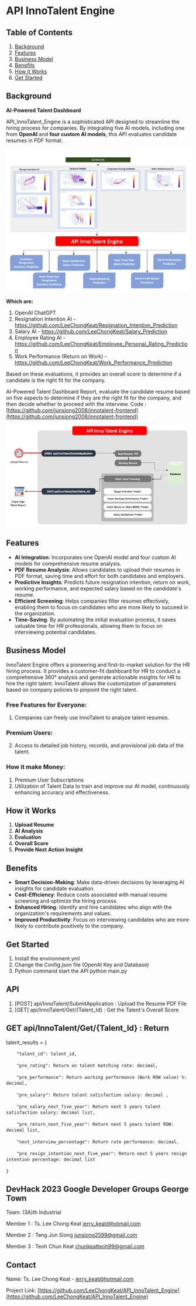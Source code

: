 # API InnoTalent Engine

## Table of Contents
1. [Background](#background)
2. [Features](#features)
3. [Business Model](#business-model)
4. [Benefits](#benefits)
5. [How it Works](#how-it-works)
6. [Get Started](#get-started)


## Background
**AI-Powered Talent Dashboard**

API_InnoTalent_Engine is a sophisticated API designed to streamline the hiring process for companies. By integrating five AI models, including one from **OpenAI** and **four custom AI models**, this API evaluates candidate resumes in PDF format. 

![Features](https://github.com/LeeChongKeat/API_InnoTalent_Engine/blob/main/ReadMeImg/features.png)

__Which are:__
1. OpenAI ChatGPT 
2. Resignation Intention AI - https://github.com/LeeChongKeat/Resignation_Intention_Prediction
3. Salary AI - https://github.com/LeeChongKeat/Salary_Prediction
4. Employee Rating AI - https://github.com/LeeChongKeat/Employee_Personal_Rating_Prediction
5. Work Performance (Return on Work) - https://github.com/LeeChongKeat/Work_Performance_Prediction

Based on these evaluations, it provides an overall score to determine if a candidate is the right fit for the company.

AI-Powered Talent Dashboard Report, evaluate the candidate resume based on five aspects to determine if they are the right fit for the company, and then decide whether to proceed with the interview. Code : [https://github.com/junsiong2008/innotalent-frontend](https://github.com/junsiong2008/innotalent-frontend)


![Flow](https://github.com/LeeChongKeat/API_InnoTalent_Engine/blob/main/ReadMeImg/api-flow.png)

## Features
- **AI Integration**: Incorporates one OpenAI model and four custom AI models for comprehensive resume analysis.
- **PDF Resume Analysis**: Allows candidates to upload their resumes in PDF format, saving time and effort for both candidates and employers.
- **Predictive Insights**: Predicts future resignation intention, return on work, working performance, and expected salary based on the candidate's resume.
- **Efficient Screening**: Helps companies filter resumes effectively, enabling them to focus on candidates who are more likely to succeed in the organization.
- **Time-Saving**: By automating the initial evaluation process, it saves valuable time for HR professionals, allowing them to focus on interviewing potential candidates.

## Business Model 
InnoTalent Engine offers a pioneering and  first-to-market solution for the HR hiring process.
It provides a customer-fit dashboard for HR to conduct a comprehensive 360° analysis and generate actionable insights for HR to hire the right talent. 
InnoTalent allows the customization of parameters based on company policies to pinpoint the right talent.

### Free Features for Everyone:
1) Companies can freely use InnoTalent to analyze talent resumes.

### Premium Users:
2) Access to detailed job history, records, and provisional job data of the talent.

### How it make Money:
1) Premium User Subscriptions
2) Utilization of Talent Data to train and improve our AI model, continuously enhancing accuracy and effectiveness.


## How it Works
1. **Upload Resume**
2. **AI Analysis**
3. **Evaluation**
4. **Overall Score**
5. **Provide Next Action Insight**


## Benefits
- **Smart Decision-Making**: Make data-driven decisions by leveraging AI insights for candidate evaluation.
- **Cost-Efficiency**: Reduce costs associated with manual resume screening and optimize the hiring process.
- **Enhanced Hiring**: Identify and hire candidates who align with the organization's requirements and values.
- **Improved Productivity**: Focus on interviewing candidates who are more likely to contribute positively to the company.


## Get Started
1. Install the environment.yml
2. Change the Config.json file (OpenAI Key and Database)
3. Python command start the API python main.py


## API
1. [POST] api/InnoTalent/SubmitApplication : Upload the Resume PDF File
2. [GET] api/InnoTalent/Get/{Talent_Id} : Get the Talent's Overall Score


## GET api/InnoTalent/Get/{Talent_Id} : Return

talent_results = {

        "talent_id": talent_id,
        
        "pre_rating": Return on talent matching rate: decimal,
        
        "pre_performance": Return working performance (Work ROW value) %: decimal,
        
        "pre_salary": Return talent satisfaction salary: decimal ,
        
        "pre_salary_next_five_year": Return next 5 years talent satisfaction salary: decimal list,
        
        "pre_return_next_five_year": Return next 5 years talent ROW: decimal list,
        
        "next_interview_percentage": Return rate performance: decimal,
        
        "pre_resign_intention_next_five_year": Return next 5 years resign intention percentage: decimal list
        
    }


## DevHack 2023 Google Developer Groups George Town
Team: (3A)th Industrial

Member 1 : Ts. Lee Chong Keat jerry_keat@hotmail.com

Member 2 : Teng Jun Siong junsiong2599@gmail.com

Member 3 : Teoh Chun Keat chunkeatteoh99@gmail.com



## Contact
Name: Ts. Lee Chong Keat - jerry_keat@hotmail.com

Project Link: [https://github.com/LeeChongKeat/API_InnoTalent_Engine](https://github.com/LeeChongKeat/API_InnoTalent_Engine)


